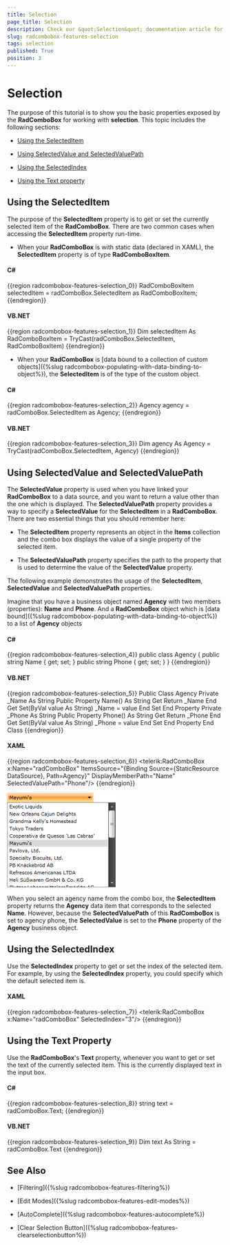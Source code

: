 ```yaml
---
title: Selection
page_title: Selection
description: Check our &quot;Selection&quot; documentation article for the RadComboBox {{ site.framework_name }} control.
slug: radcombobox-features-selection
tags: selection
published: True
position: 3
---
```


# Selection

The purpose of this tutorial is to show you the basic properties exposed by the __RadComboBox__ for working with __selection__. This topic includes the following sections:

* [Using the SelectedItem](#using-the-selecteditem)

* [Using SelectedValue and SelectedValuePath](#using-selectedvalue-and-selectedvaluepath)

* [Using the SelectedIndex](#using-the-selectedindex)

* [Using the Text property](#using-the-text-property)

## Using the SelectedItem

The purpose of the __SelectedItem__ property is to get or set the currently selected item of the __RadComboBox__. There are two common cases when accessing the __SelectedItem__ property run-time.

* When your __RadComboBox__ is with static data (declared in XAML), the __SelectedItem__ property is of type __RadComboBoxItem__.

#### __C#__

{{region radcombobox-features-selection_0}}
	RadComboBoxItem selectedItem = radComboBox.SelectedItem as RadComboBoxItem;
{{endregion}}

#### __VB.NET__

{{region radcombobox-features-selection_1}}
	Dim selectedItem As RadComboBoxItem = TryCast(radComboBox.SelectedItem, RadComboBoxItem)
{{endregion}}

* When your __RadComboBox__ is [data bound to a collection of custom objects]({%slug radcombobox-populating-with-data-binding-to-object%}), the __SelectedItem__ is of the type of the custom object.

#### __C#__

{{region radcombobox-features-selection_2}}
	Agency agency = radComboBox.SelectedItem as Agency;
	{{endregion}}



#### __VB.NET__

{{region radcombobox-features-selection_3}}
	Dim agency As Agency = TryCast(radComboBox.SelectedItem, Agency)
{{endregion}}

## Using SelectedValue and SelectedValuePath

The __SelectedValue__ property is used when you have linked your __RadComboBox__ to a data source, and you want to return a value other than the one which is displayed. The __SelectedValuePath__ property provides a way to specify a __SelectedValue__ for the __SelectedItem__ in a __RadComboBox__. There are two essential things that you should remember here:

* The __SelectedItem__ property represents an object in the __Items__ collection and the combo box displays the value of a single property of the selected item.

* The __SelectedValuePath__ property specifies the path to the property that is used to determine the value of the __SelectedValue__ property.

The following example demonstrates the usage of the __SelectedItem__, __SelectedValue__ and __SelectedValuePath__ properties.

Imagine that you have a business object named __Agency__ with two members (properties): __Name__ and __Phone__. And a __RadComboBox__ object which is [data bound]({%slug radcombobox-populating-with-data-binding-to-object%}) to a list of __Agency__ objects

#### __C#__

{{region radcombobox-features-selection_4}}
	public class Agency
	{
	    public string Name
	    {
	        get;
	        set;
	    }
	    public string Phone
	    {
	        get;
	        set;
	    }
	}
{{endregion}}

#### __VB.NET__

{{region radcombobox-features-selection_5}}
	Public Class Agency
	Private _Name As String
	    Public Property Name() As String
	        Get
	            Return _Name
	        End Get
	        Set(ByVal value As String)
	            _Name = value
	        End Set
	    End Property
	Private _Phone As String
	    Public Property Phone() As String
	        Get
	            Return _Phone
	        End Get
	        Set(ByVal value As String)
	            _Phone = value
	        End Set
	    End Property
	End Class
{{endregion}}

#### __XAML__

{{region radcombobox-features-selection_6}}
	<telerik:RadComboBox x:Name="radComboBox"
	    ItemsSource="{Binding Source={StaticResource DataSource}, Path=Agency}"
	    DisplayMemberPath="Name"
	    SelectedValuePath="Phone"/>
{{endregion}}

![WPF RadComboBox with Selected Item](images/RadComboBox_Features_Selection_005.png)

When you select an agency name from the combo box, the __SelectedItem__ property returns the __Agency__ data item that corresponds to the selected __Name__. However, because the __SelectedValuePath__ of this __RadComboBox__ is set to agency phone, the __SelectedValue__ is set to the __Phone__ property of the __Agency__ business object.

## Using the SelectedIndex

Use the __SelectedIndex__ property to get or set the index of the selected item. For example, by using the __SelectedIndex__ property, you could specify which the default selected item is.

#### __XAML__

{{region radcombobox-features-selection_7}}
	<telerik:RadComboBox x:Name="radComboBox" SelectedIndex="3"/>
{{endregion}}

## Using the Text Property

Use the __RadComboBox__'s __Text__ property, whenever you want to get or set the text of the currently selected item. This is the currently displayed text in the input box.
        

#### __C#__

{{region radcombobox-features-selection_8}}
	string text = radComboBox.Text;
{{endregion}}

#### __VB.NET__

{{region radcombobox-features-selection_9}}
	Dim text As String = radComboBox.Text
{{endregion}}

## See Also

 * [Filtering]({%slug radcombobox-features-filtering%})

 * [Edit Modes]({%slug radcombobox-features-edit-modes%})

 * [AutoComplete]({%slug radcombobox-features-autocomplete%})

 * [Clear Selection Button]({%slug radcombobox-features-clearselectionbutton%})
